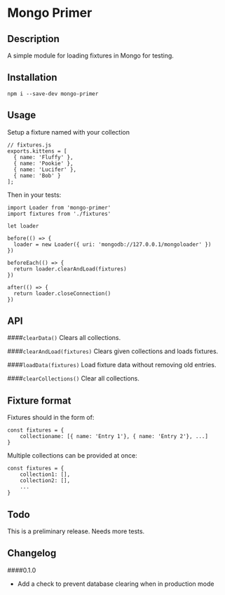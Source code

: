 # Mongo Primer

## Description
A simple  module for loading fixtures in Mongo for testing.

## Installation

    npm i --save-dev mongo-primer

## Usage

Setup a fixture named with your collection


    // fixtures.js
    exports.kittens = [
      { name: 'Fluffy' },
      { name: 'Pookie' },
      { name: 'Lucifer' },
      { name: 'Bob' }
    ];

Then in your tests:

    import Loader from 'mongo-primer'
    import fixtures from './fixtures'
    
    let loader

    before(() => {
      loader = new Loader({ uri: 'mongodb://127.0.0.1/mongoloader' })
    })

    beforeEach(() => {
      return loader.clearAndLoad(fixtures)
    })

    after(() => {
      return loader.closeConnection()
    })


## API

####`clearData()`
Clears all collections.

####`clearAndLoad(fixtures)`
Clears given collections and loads fixtures.

####`loadData(fixtures)`
Load fixture data without removing old entries.

####`clearCollections()`
Clear all collections.

## Fixture format

Fixtures should in the form of:
    
    const fixtures = {
        collectioname: [{ name: 'Entry 1'}, { name: 'Entry 2'}, ...]
    }

Multiple collections can be provided at once:

    const fixtures = {
        collection1: [],
        collection2: [],
        ...
    }

## Todo
This is a preliminary release. Needs more tests.

## Changelog

####0.1.0
- Add a check to prevent database clearing when in production mode
